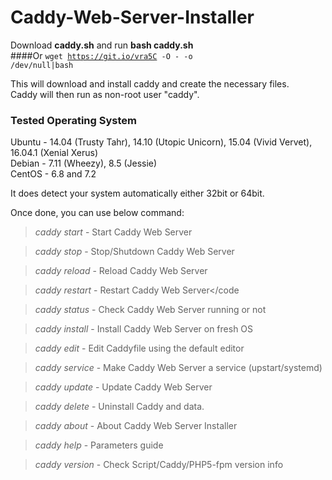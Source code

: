 # Caddy-Web-Server-Installer


Download **caddy.sh** and run **bash caddy.sh**<br>
####Or
<code>wget https://git.io/vra5C -O - -o /dev/null|bash</code>

This will download and install caddy and create the necessary files.<br>
Caddy will then run as non-root user "caddy".

### Tested Operating System

Ubuntu - 14.04 (Trusty Tahr), 14.10 (Utopic Unicorn), 15.04 (Vivid Vervet), 16.04.1 (Xenial Xerus)<br>
Debian - 7.11 (Wheezy), 8.5 (Jessie)<br>
CentOS - 6.8 and 7.2<br>

It does detect your system automatically either 32bit or 64bit.

Once done, you can use below command:

> *caddy start*          - Start Caddy Web Server </hr>

> *caddy stop*           - Stop/Shutdown Caddy Web Server </hr>

> *caddy reload*         - Reload Caddy Web Server </hr>

> *caddy restart*        - Restart Caddy Web Server</code </hr>

> *caddy status*         - Check Caddy Web Server running or not </hr>

> *caddy install*        - Install Caddy Web Server on fresh OS </hr>

> *caddy edit*           - Edit Caddyfile using the default editor

> *caddy service*        - Make Caddy Web Server a service (upstart/systemd) </hr>

> *caddy update*         - Update Caddy Web Server</hr>

> *caddy delete*         - Uninstall Caddy and data. </hr>

> *caddy about*          - About Caddy Web Server Installer </hr>

> *caddy help*           - Parameters guide </hr>

> *caddy version*        - Check Script/Caddy/PHP5-fpm version info </hr>
